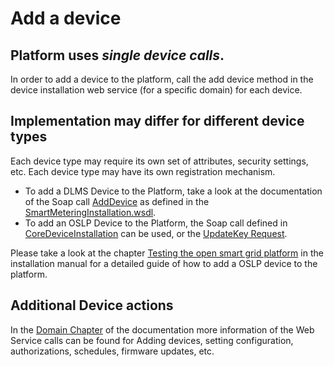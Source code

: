<!--
SPDX-FileCopyrightText: Contributors to the GXF project

SPDX-License-Identifier: Apache-2.0
-->

# Add a device

## Platform uses _single device calls_.

In order to add a device to the platform, call the add device method in the device installation web service \(for a specific domain\) for each device.

## Implementation may differ for different device types

Each device type may require its own set of attributes, security settings, etc. Each device type may have its own registration mechanism.

* To add a DLMS Device to the Platform, take a look at the documentation of the Soap call [AddDevice](../../domains/smartmetering/smartmeteringws/installation/adddevice.md) as defined in the [SmartMeteringInstallation.wsdl](https://github.com/OSGP/open-smart-grid-platform/blob/development/osgp/shared/osgp-ws-smartmetering/src/main/resources/SmartMeteringInstallation.wsdl).
* To add an OSLP Device to the Platform, the Soap call defined in [CoreDeviceInstallation](https://github.com/OSGP/open-smart-grid-platform/blob/development/osgp/shared/osgp-ws-core/src/main/resources/CoreDeviceInstallation.wsdl) can be used, or the [UpdateKey Request](https://github.com/OSGP/open-smart-grid-platform/blob/development/osgp/shared/osgp-ws-admin/src/main/resources/AdminDeviceManagement.wsdl).

Please take a look at the chapter [Testing the open smart grid platform](../installationguide/request/testosgp.md) in the installation manual for a detailed guide of how to add a OSLP device to the platform.

## Additional Device actions

In the [Domain Chapter](../../domains) of the documentation more information of the Web Service calls can be found for Adding devices, setting configuration, authorizations, schedules, firmware updates, etc.

